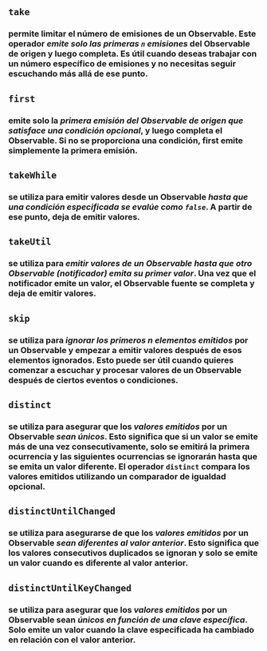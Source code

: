## `take`
###  permite limitar el número de emisiones de un Observable. Este operador *emite solo las primeras ``n`` emisiones* del Observable de origen y luego completa. Es útil cuando deseas trabajar con un número específico de emisiones y no necesitas seguir escuchando más allá de ese punto.

## ``first`` 
###  emite solo la *primera emisión del Observable de origen que satisface una condición opcional*, y luego completa el Observable. Si no se proporciona una condición, first emite simplemente la primera emisión.

## `takeWhile`
### se utiliza para emitir valores desde un Observable *hasta que una condición especificada se evalúe como ``false``*. A partir de ese punto, deja de emitir valores.

## `takeUtil`
### se utiliza para *emitir valores de un Observable hasta que otro Observable (notificador) emita su primer valor*. Una vez que el notificador emite un valor, el Observable fuente se completa y deja de emitir valores.

## `skip`
### se utiliza para *ignorar los primeros n elementos emitidos* por un Observable y empezar a emitir valores después de esos elementos ignorados. Esto puede ser útil cuando quieres comenzar a escuchar y procesar valores de un Observable después de ciertos eventos o condiciones.

## `distinct`
### se utiliza para asegurar que los *valores emitidos* por un Observable *sean únicos*. Esto significa que si un valor se emite más de una vez consecutivamente, solo se emitirá la primera ocurrencia y las siguientes ocurrencias se ignorarán hasta que se emita un valor diferente. El operador ``distinct`` compara los valores emitidos utilizando un comparador de igualdad opcional.

## `distinctUntilChanged`
### se utiliza para asegurarse de que los *valores emitidos* por un Observable *sean diferentes al valor anterior*. Esto significa que los valores consecutivos duplicados se ignoran y solo se emite un valor cuando es diferente al valor anterior.

## `distinctUntilKeyChanged`
### se utiliza para asegurar que los *valores emitidos* por un Observable sean *únicos en función de una clave específica*. Solo emite un valor cuando la clave especificada ha cambiado en relación con el valor anterior.